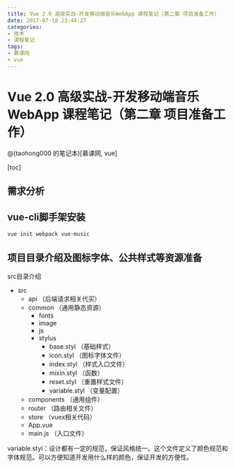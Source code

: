 ```yaml
---
title: Vue 2.0 高级实战-开发移动端音乐WebApp 课程笔记（第二章 项目准备工作）
date: 2017-07-18 23:44:27
categories: 
- 技术
- 课程笔记
tags: 
- 慕课网
- vue
---
```


# Vue 2.0 高级实战-开发移动端音乐WebApp 课程笔记（第二章 项目准备工作）

@(taohong000 的笔记本)[慕课网, vue]

[toc]

## 需求分析

## vue-cli脚手架安装
``` bash
vue init webpack vue-music
```

## 项目目录介绍及图标字体、公共样式等资源准备
src目录介绍
- src
	- api （后端请求相关代买）
	- common （通用静态资源）
		- fonts
		- image
		- js
		- stylus
			- base.styl （基础样式）
			- icon.styl （图标字体文件）
			- index.styl （样式入口文件）
			- mixin.styl （函数）
			- reset.styl （重置样式文件）
			- variable.styl （变量配置）
	- components （通用组件）
	- router （路由相关文件）
	- store （vuex相关代码）
	- App.vue
	- main.js （入口文件）

variable.styl：设计都有一定的规范，保证风格统一。这个文件定义了颜色规范和字体规范。可以方便知道开发用什么样的颜色，保证开发的方便性。

